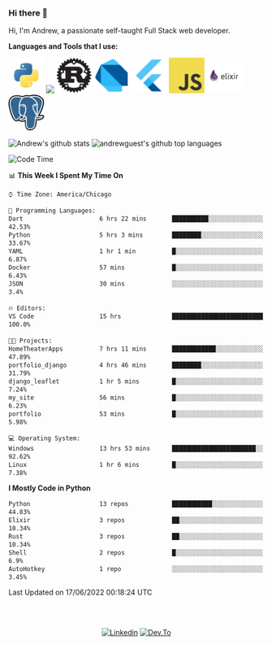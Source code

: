 ### Hi there 👋

Hi, I'm Andrew, a passionate self-taught Full Stack web developer.

**Languages and Tools that I use:**  

<code><img height="70" src="https://raw.githubusercontent.com/github/explore/80688e429a7d4ef2fca1e82350fe8e3517d3494d/topics/python/python.png"></code>
<code><img height="70" src="https://fastapi.tiangolo.com/img/logo-margin/logo-teal.png"></code>
<code><img height="70" src="https://raw.githubusercontent.com/github/explore/80688e429a7d4ef2fca1e82350fe8e3517d3494d/topics/rust/rust.png"></code>
<code><img height="70" src="https://raw.githubusercontent.com/github/explore/80688e429a7d4ef2fca1e82350fe8e3517d3494d/topics/dart/dart.png"></code>
<code><img height="70" src="https://raw.githubusercontent.com/github/explore/cebd63002168a05a6a642f309227eefeccd92950/topics/flutter/flutter.png"></code>
<code><img height="70" src="https://raw.githubusercontent.com/github/explore/80688e429a7d4ef2fca1e82350fe8e3517d3494d/topics/javascript/javascript.png"></code>
<code><img height="70" src="https://raw.githubusercontent.com/github/explore/d106aa3f6fa091ab80ab5c8cf0d931baff3caaea/topics/elixir/elixir.png"></code>
<code><img height="70" src="https://raw.githubusercontent.com/github/explore/80688e429a7d4ef2fca1e82350fe8e3517d3494d/topics/postgresql/postgresql.png"></code>

![Andrew's github stats](https://github-readme-stats.vercel.app/api?username=andrewguest&show_icons=true&theme=vue-dark&count_private=true)
<img height="180em" src="https://github-readme-stats.vercel.app/api/top-langs/?username=andrewguest&theme=vue-dark&layout=compact" alt="andrewguest's github top languages" />

<!--START_SECTION:waka-->
![Code Time](http://img.shields.io/badge/Code%20Time-1%2C158%20hrs%2021%20mins-blue)

📊 **This Week I Spent My Time On** 

```text
⌚︎ Time Zone: America/Chicago

💬 Programming Languages: 
Dart                     6 hrs 22 mins       ██████████░░░░░░░░░░░░░░░   42.53% 
Python                   5 hrs 3 mins        ████████░░░░░░░░░░░░░░░░░   33.67% 
YAML                     1 hr 1 min          █░░░░░░░░░░░░░░░░░░░░░░░░   6.87% 
Docker                   57 mins             █░░░░░░░░░░░░░░░░░░░░░░░░   6.43% 
JSON                     30 mins             ░░░░░░░░░░░░░░░░░░░░░░░░░   3.4%

🔥 Editors: 
VS Code                  15 hrs              █████████████████████████   100.0%

🐱‍💻 Projects: 
HomeTheaterApps          7 hrs 11 mins       ████████████░░░░░░░░░░░░░   47.89% 
portfolio_django         4 hrs 46 mins       ████████░░░░░░░░░░░░░░░░░   31.79% 
django_leaflet           1 hr 5 mins         █░░░░░░░░░░░░░░░░░░░░░░░░   7.24% 
my_site                  56 mins             █░░░░░░░░░░░░░░░░░░░░░░░░   6.23% 
portfolio                53 mins             █░░░░░░░░░░░░░░░░░░░░░░░░   5.98%

💻 Operating System: 
Windows                  13 hrs 53 mins      ███████████████████████░░   92.62% 
Linux                    1 hr 6 mins         █░░░░░░░░░░░░░░░░░░░░░░░░   7.38%

```

**I Mostly Code in Python** 

```text
Python                   13 repos            ███████████░░░░░░░░░░░░░░   44.83% 
Elixir                   3 repos             ██░░░░░░░░░░░░░░░░░░░░░░░   10.34% 
Rust                     3 repos             ██░░░░░░░░░░░░░░░░░░░░░░░   10.34% 
Shell                    2 repos             █░░░░░░░░░░░░░░░░░░░░░░░░   6.9% 
AutoHotkey               1 repo              ░░░░░░░░░░░░░░░░░░░░░░░░░   3.45%

```



 Last Updated on 17/06/2022 00:18:24 UTC
<!--END_SECTION:waka-->

<br><br>
<p align="center">
   <a href="https://www.linkedin.com/in/andrew-guest-a891759a" target="_blank"><img src="https://img.shields.io/badge/LinkedIn-0077B5?style=for-the-badge&logo=linkedin&logoColor=white" alt="Linkedin"></a>
  <a href="https://dev.to/aguest" target="_blank"><img src="https://img.shields.io/badge/Dev.to-0A0A0A?style=for-the-badge&logo=dev%2Eto&logoColor=white" alt="Dev.To"></a>
</p>

